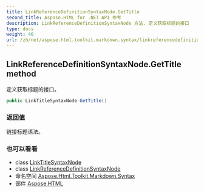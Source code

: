 ```yaml
---
title: LinkReferenceDefinitionSyntaxNode.GetTitle
second_title: Aspose.HTML for .NET API 参考
description: LinkReferenceDefinitionSyntaxNode 方法. 定义获取标题的接口
type: docs
weight: 40
url: /zh/net/aspose.html.toolkit.markdown.syntax/linkreferencedefinitionsyntaxnode/gettitle/
---
```

## LinkReferenceDefinitionSyntaxNode.GetTitle method

定义获取标题的接口。

```csharp
public LinkTitleSyntaxNode GetTitle()
```

### 返回值

链接标题语法。

### 也可以看看

* class [LinkTitleSyntaxNode](../../linktitlesyntaxnode/)
* class [LinkReferenceDefinitionSyntaxNode](../)
* 命名空间 [Aspose.Html.Toolkit.Markdown.Syntax](../../linkreferencedefinitionsyntaxnode/)
* 部件 [Aspose.HTML](../../../)


